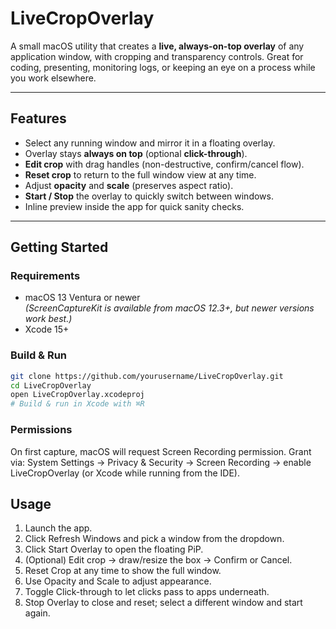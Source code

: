 # LiveCropOverlay

A small macOS utility that creates a **live, always-on-top overlay** of any application window, with cropping and transparency controls. Great for coding, presenting, monitoring logs, or keeping an eye on a process while you work elsewhere.

---

##  Features

- Select any running window and mirror it in a floating overlay.
- Overlay stays **always on top** (optional **click-through**).
- **Edit crop** with drag handles (non-destructive, confirm/cancel flow).
- **Reset crop** to return to the full window view at any time.
- Adjust **opacity** and **scale** (preserves aspect ratio).
- **Start / Stop** the overlay to quickly switch between windows.
- Inline preview inside the app for quick sanity checks.

---

##  Getting Started

### Requirements
- macOS 13 Ventura or newer  
  *(ScreenCaptureKit is available from macOS 12.3+, but newer versions work best.)*
- Xcode 15+

### Build & Run
```bash
git clone https://github.com/yourusername/LiveCropOverlay.git
cd LiveCropOverlay
open LiveCropOverlay.xcodeproj
# Build & run in Xcode with ⌘R
```

### Permissions

On first capture, macOS will request Screen Recording permission.
Grant via: System Settings → Privacy & Security → Screen Recording → enable LiveCropOverlay (or Xcode while running from the IDE).

## Usage

1.	Launch the app.
2.	Click Refresh Windows and pick a window from the dropdown.
3.	Click Start Overlay to open the floating PiP.
4.	(Optional) Edit crop → draw/resize the box → Confirm or Cancel.
5.	Reset Crop at any time to show the full window.
6.	Use Opacity and Scale to adjust appearance.
7.	Toggle Click-through to let clicks pass to apps underneath.
8.	Stop Overlay to close and reset; select a different window and start again.
